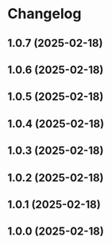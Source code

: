 # Changelog

<!-- You should *NOT* be adding new change log entries to this file.
     You should create a file in the news directory instead.
     For helpful instructions, please see:
     https://6.docs.plone.org/volto/developer-guidelines/contributing.html#create-a-pull-request
-->

<!-- towncrier release notes start -->

## 1.0.7 (2025-02-18)

## 1.0.6 (2025-02-18)

## 1.0.5 (2025-02-18)

## 1.0.4 (2025-02-18)

## 1.0.3 (2025-02-18)

## 1.0.2 (2025-02-18)

## 1.0.1 (2025-02-18)

## 1.0.0 (2025-02-18)
